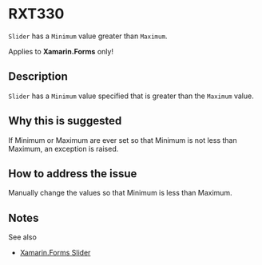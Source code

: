 # RXT330

`Slider` has a `Minimum` value greater than `Maximum`.

Applies to **Xamarin.Forms** only!

## Description

`Slider` has a `Minimum` value specified that is greater than the `Maximum` value.

## Why this is suggested

If Minimum or Maximum are ever set so that Minimum is not less than Maximum, an exception is raised.

## How to address the issue

Manually change the values so that Minimum is less than Maximum.

## Notes

See also

- [Xamarin.Forms Slider](https://docs.microsoft.com/en-us/xamarin/xamarin-forms/user-interface/slider)
